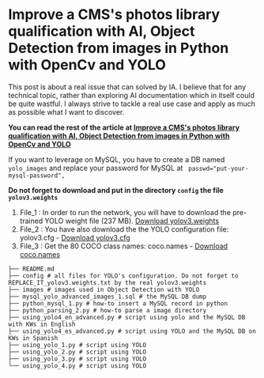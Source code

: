 # Improve a CMS's photos library qualification with AI, Object Detection from images in Python with OpenCv and YOLO

This post is about a real issue that can solved by IA. I believe that for any technical topic, rather than exploring AI documentation which in itself could be quite wastful. I always strive to tackle a real use case and apply as much as possible what I want to discover.

**You can read the rest of the article at [Improve a CMS's photos library qualification with AI, Object Detection from images in Python with OpenCv and YOLO](http://flaven.fr/2021/03/improve-a-cmss-photos-library-qualification-with-ai-object-detection-from-images-in-python-with-opencv-and-yolo)**

If you want to leverage on MySQL, you have to create a DB named `yolo_images` and replace your password for MySQL at ` passwd="put-your-mysql-password",`

**Do not forget to download and put in the directory `config` the file `yolov3.weights`** 

<ol>
<li>File_1 : In order to run the network, you will have to download the pre-trained YOLO weight file (237 MB). <a href="https://pjreddie.com/media/files/yolov3.weights" target="_blank" rel="noopener">Download yolov3.weights</a></li>


<li>File_2 : You have also download the the YOLO configuration file: yolov3.cfg - <a href="https://opencv-tutorial.readthedocs.io/en/latest/_downloads/10e685aad953495a95c17bfecd1649e5/yolov3.cfg" target="_blank" rel="noopener">Download yolov3.cfg</a></li>

<li>File_3 : Get the 80 COCO class names: coco.names - <a href="https://opencv-tutorial.readthedocs.io/en/latest/_downloads/a9fb13cbea0745f3d11da9017d1b8467/coco.names" target="_blank" rel="noopener">Download coco.names</a></li>
</ol>


```
├── README.md
├── config # all files for YOLO's configuration. Do not forget to REPLACE_IT_yolov3.weights.txt by the real yolov3.weights
├── images # images used in Object Detection with YOLO
├── mysql_yolo_advanced_images_1.sql # the MySQL DB dump
├── python_mysql_1.py # how-to insert a MySQL record in python
├── python_parsing_2.py # how-to parse a image directory
├── using_yolo4_en_advanced.py # script using yolo and the MySQL DB with KWs in English
├── using_yolo4_es_advanced.py # script using YOLO and the MySQL DB on KWs in Spanish
├── using_yolo_1.py # script using YOLO
├── using_yolo_2.py # script using YOLO
├── using_yolo_3.py # script using YOLO
└── using_yolo_4.py # script using YOLO
```




